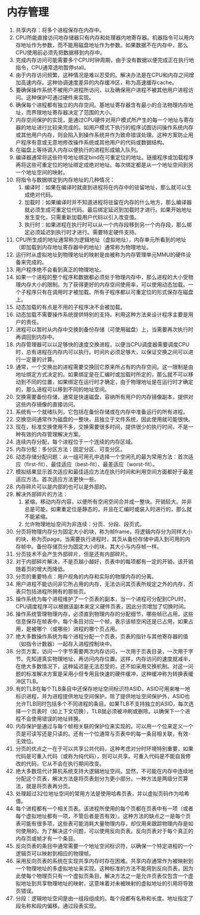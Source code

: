 # 内存管理

1. 共享内存：将多个进程保存在内存中。
2. CPU所能直接访问地存储器只有内存和处理器内地寄存器。机器指令可以用内存地址作为参数，而不能用磁盘地址作为参数。如果数据不在内存中，那么CPU使用前必须先把数据移到内存中。
3. 完成内存访问可能需要多个CPU时钟周期，由于没有数据以便完成正在执行地指令，CPU通常选哟暂停stall。
4. 由于内存访问频繁，这种情况是难以忍受的。解决办法是在CPU和内存之间增加高速内存。这种协调速度差异的内存缓冲区，称为高速缓存cache。
5. 要确保操作系统不被用户进程所访问，以及确保用户进程不被其他用户进程访问。这种保护可通过硬件来实现。
6. 确保每个进程都有独立的内存空间。基地址寄存器含有最小的合法物理内存地址，而界限地址寄存器决定了范围的大小。
7. 内存空间保护的实现，是通过CPU硬件对用户模式所产生的每一个地址与寄存器的地址进行比较来完成的。如用户模式下执行的程序试图访问操作系统内存或其他用户内存，则会陷入到操作系统并作为致命错误处理。这种方案防止用户程序有意或无意地修改操作系统或其他用户的代码或数据结构。
8. 在磁盘上等待调入内存以便执行的进程形成输入队列。
9. 编译器通常将这些符号地址绑定bind在可重定位的地址。链接程序或加载程序再将这些可重定位的地址绑定成绝对地址。每次绑定都是从一个地址空间到另一个地址空间的映射。
10. 将指令与数据绑定到内存地址的几种情况：
    1.  编译时：如果在编译时就直到进程将在内存中的驻留地址，那么就可以生成绝对代码。
    2.  加载时：如果编译时并不知道进程将驻留在内存的什么地方，那么编译器就必须生成可重定位代码。最后绑定延迟到加载时才进行。如果开始地址发生变化，只需重新加载用户代码以引入改变值。
    3.  执行时：如果进程在执行时可以从一个内存段移到另一个内存段，那么绑定必须延迟到执行时才进行。需要特定硬件支持。
11. CPU所生成的地址通常称为逻辑地址（虚拟地址），内存单元所看到的地址（即加载到内存地址寄存器中的地址）通常称为物理地址。
12. 运行时从虚拟地址到物理地址的映射是由被称为内存管理单元MMU的硬件设备来完成的。
13. 用户程序绝不会看到真正的物理地址。
14. 如果一个进程的整个程序和数据都必须处于物理内存中，那么进程的大小受物理内存大小的限制。为了获得更好的内存空间使用率，可以使用动态加载。一个子程序只有在调用时才被加载。所有子程序都以可重定位的形式保存在磁盘上。
15. 动态加载的有点是不用的子程序决不会被加载。
16. 动态加载不需要操作系统提供特别的支持。利用这种方法来设计程序主要是用户的责任。
17. 进程可以暂时从内存中交换到备份存储（可使用磁盘）上，当需要再次执行时再调回到内存中。
18. 内存管理器可以以足够快的速度交换进程，以便当CPU调度器需要调度CPU时，总有进程在内存内可以执行。时间片必须足够大，以保证交换之间可以进行一定量的计算。
19. 通常，一个交换出的进程需要交换回它原来所占有的内存空间。这一限制是由地址绑定方式决定的。如果绑定是在汇编时或加载时所定的，那么就不可以移动到不同的位置，如果绑定在运行时才确定，由于物理地址是在运行时才确定的，那么进程可以移到不同的地址空间。
20. 交换需要备份存储，通常是快速磁盘，容纳所有用户的内存镜像副本，提供对这些内存镜像的直接访问。
21. 系统有一个就绪队列，它包括在备份存储或在内存中准备运行的所有进程。
22. 交换空间通常作为磁盘的一整块，且独立于文件系统，因此使用就可能很快。
23. 现在，标准交换使用不多，交换需要很多时间，提供很少的执行时间，不是一种有效的内存管理解决方案。
24. 连续内存分配，每个进程位于一个连续的内存区域。
25. 内存分配：多分区方法：固定分区、可变分区。
26. 动态存储分配问题：从一组可用孔中选择一个空闲孔的最为常用方法：首次适应（first-fit）、最佳适应（best-fit）、最差适应（worst-fit）。
27. 模拟结果显示首次适应和最佳适应方法在执行时间和利用空间方面都好于最差适应方法。首次适应方法更快一些。
28. 内存碎片可以是内部的也可以是外部的。
29. 解决外部碎片的方法：
    1.  紧缩，移动内存内容，以便所有空闲空间合并成一整块。开销较大。并非总是可能，如果重定位是静态的，并且在汇编时或装入时进行的，那么就不能紧缩。
    2.  允许物理地址空间为非连续：分页、分段、段页式。
30. 分页将物理内存分为固定大小的块，称为帧frame，将逻辑内存分为同样大小的块，称为页page。当需要执行进程时，其页从备份存储中调入到可用的内存帧中。备份存储页分为固定大小的块，其大小与内存帧一样。
31. 分页技术不会产生外部碎片，但是还有内部碎片。
32. 对于内部碎片解决，不是页越小越好，页表中的每项都有一定的开销，该开销随着页的增大而降低。
33. 分页的重要特点：用户视角的内存和实际的物理内存的分离。
34. 用户进程不能访问非它所占用的内存，无法访问其页表所规定之外的内存，页表只包括进程所拥有的那些页。
35. 操作系统为每个进程维护了一个页表的副本，当一个进程可分配到CPU时，CPU调度程序可以根据该副本来定义硬件页表，因此分页增加了切换时间。
36. 操作系统管理物理内存，必须直到物理内存的分配细节，哪些帧已占用，这些信息保存在帧表中，每个条目对应一个帧，表示该帧空闲还是已占用，如果占用，是被哪个（或哪些）进程的哪个页占用。
37. 绝大多数操作系统为每个进程分配一个页表，页表的指针与其他寄存器的值（如指令计数器）一起存入进程控制块中。
38. 分页方案，访问一个字节需要两次内存访问，一次用于页表目录，一次用于字节。先知道真实物理地址，再访问内存位置。这样，内存访问的速度就减半，在绝大多数情况下，这种延迟是无法忍受的，还不如采用交换机制。对这一问题的标准解决方案是采用小但专用且快速的硬件缓冲，这种缓冲称为转换表缓冲区TLB。
39. 有的TLB在每个TLB条目中还保存地址空间标识符ASID，ASID可用来唯一地标识进程，并为进程提供地址空间保护。除了提供地址空间保护外，ASID也允许TLB同时包括多个不同进程的条目。如果TLB不支持独立的ASID，每次选择一个页表时（如上下文切换），TLB就必须被冲刷或删除。以确保下一个进程不会使用错误的地址转换。
40. 内存保护是通过与每个帧相关联的保护位来实现的。可以用一个位来定义一个页是可读写还是只读的。还有一个位通常与页表中的每一条目相关联，有效-无效位。
41. 分页的优点之一在于可以共享公共代码，这种考虑对分时环境特别重要，如果代码是可重入代码（或称为纯代码），则可以共享。可重入代码是不能自我修改的代码，它从不会在执行期间改变。
42. 绝大多数现代计算机系统支持大逻辑地址空间。显然，不可能在内存中连续地分配这个页表，解决方法是将页表划分为更小部分。一种方法是两级分页算法，就是将页表再分页。
43. 处理超过32位地址空间的常用方法是使用哈希页表，并以虚拟页码作为哈希值。
44. 每个进程都有一个相关页表。该进程所使用的每个页都在页表中有一项（或者每个虚拟地址都有一项，不管后者是否有效）。这种方法的缺点之一是每个页表可能有很多项，这些表可能消耗大量物理内存，却仅用来跟踪物理内存是如何使用的。为了解决这个问题，可以使用反向页表。反向页表对于每个真正的内存页或帧才有一个条目。
45. 反向页表的条目中通常需要一个地址空间标识符，以确保一个特定进程的一个逻辑页可以映射到相应的物理帧。
46. 采用反向页表的系统在实现共享内存时存在困难。共享内存通常作为被映射到一个物理地址的多虚拟地址来实现。这种标准的方法不能用到反向页表，因为此使每个物理页只有一个虚拟页条目。解决方法之一是允许页表仅包含一个虚拟地址到共享物理地址的映射，这意味着对未被映射的虚拟地址的引用将导致页错误。
47. 分段：逻辑地址空间是由一组段组成的。每个段都有名称和长度。地址指定了段名称和段内偏移。通过段表实现。